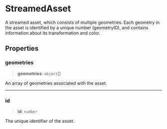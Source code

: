 # StreamedAsset

A streamed asset, which consists of multiple geometries. Each geometry in the asset is identified by a unique number (geometryID), and contains information about its transformation and color.

## Properties

### geometries

> **geometries**: `object`[]

An array of geometries associated with the asset.

***

### id

> **id**: `number`

The unique identifier of the asset.
